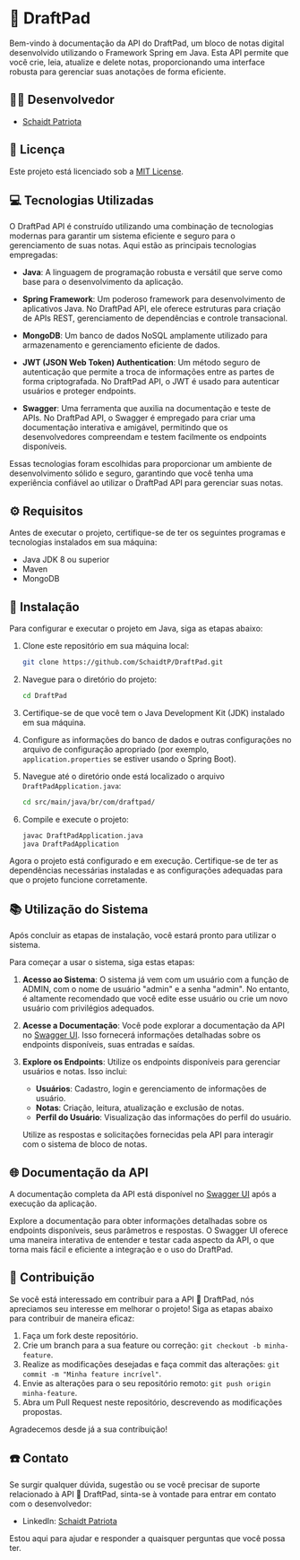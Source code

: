 # 📝 DraftPad

Bem-vindo à documentação da API do DraftPad, um bloco de notas digital desenvolvido utilizando o Framework Spring em Java. Esta API permite que você crie, leia, atualize e delete notas, proporcionando uma interface robusta para gerenciar suas anotações de forma eficiente.

## 🧑‍💻 Desenvolvedor

- [Schaidt Patriota](https://www.linkedin.com/in/schaidt-patriota-ab8b13202/)

## 📜 Licença

Este projeto está licenciado sob a [MIT License](https://opensource.org/licenses/MIT).

## 💻 Tecnologias Utilizadas

O DraftPad API é construído utilizando uma combinação de tecnologias modernas para garantir um sistema eficiente e seguro para o gerenciamento de suas notas. Aqui estão as principais tecnologias empregadas:

- **Java**: A linguagem de programação robusta e versátil que serve como base para o desenvolvimento da aplicação.

- **Spring Framework**: Um poderoso framework para desenvolvimento de aplicativos Java. No DraftPad API, ele oferece estruturas para criação de APIs REST, gerenciamento de dependências e controle transacional.

- **MongoDB**: Um banco de dados NoSQL amplamente utilizado para armazenamento e gerenciamento eficiente de dados.

- **JWT (JSON Web Token) Authentication**: Um método seguro de autenticação que permite a troca de informações entre as partes de forma criptografada. No DraftPad API, o JWT é usado para autenticar usuários e proteger endpoints.

- **Swagger**: Uma ferramenta que auxilia na documentação e teste de APIs. No DraftPad API, o Swagger é empregado para criar uma documentação interativa e amigável, permitindo que os desenvolvedores compreendam e testem facilmente os endpoints disponíveis.

Essas tecnologias foram escolhidas para proporcionar um ambiente de desenvolvimento sólido e seguro, garantindo que você tenha uma experiência confiável ao utilizar o DraftPad API para gerenciar suas notas.

## ⚙ Requisitos

Antes de executar o projeto, certifique-se de ter os seguintes programas e tecnologias instalados em sua máquina:

- Java JDK 8 ou superior
- Maven
- MongoDB

## 🔧 Instalação

Para configurar e executar o projeto em Java, siga as etapas abaixo:

1. Clone este repositório em sua máquina local:
   ```sh
   git clone https://github.com/SchaidtP/DraftPad.git
   ```

2. Navegue para o diretório do projeto:
   ```sh
   cd DraftPad
   ```

3. Certifique-se de que você tem o Java Development Kit (JDK) instalado em sua máquina.

4. Configure as informações do banco de dados e outras configurações no arquivo de configuração apropriado (por exemplo, `application.properties` se estiver usando o Spring Boot).

5. Navegue até o diretório onde está localizado o arquivo `DraftPadApplication.java`:
   ```sh
   cd src/main/java/br/com/draftpad/
   ```

6. Compile e execute o projeto:
   ```sh
   javac DraftPadApplication.java
   java DraftPadApplication
   ```

Agora o projeto está configurado e em execução. Certifique-se de ter as dependências necessárias instaladas e as configurações adequadas para que o projeto funcione corretamente.

## 📚 Utilização do Sistema

Após concluir as etapas de instalação, você estará pronto para utilizar o sistema.

Para começar a usar o sistema, siga estas etapas:

1. **Acesso ao Sistema**: O sistema já vem com um usuário com a função de ADMIN, com o nome de usuário "admin" e a senha "admin". No entanto, é altamente recomendado que você edite esse usuário ou crie um novo usuário com privilégios adequados.

2. **Acesse a Documentação**: Você pode explorar a documentação da API no [Swagger UI](http://localhost:8082/swagger-ui/index.html). Isso fornecerá informações detalhadas sobre os endpoints disponíveis, suas entradas e saídas.

3. **Explore os Endpoints**: Utilize os endpoints disponíveis para gerenciar usuários e notas. Isso inclui:

   - **Usuários**: Cadastro, login e gerenciamento de informações de usuário.
   - **Notas**: Criação, leitura, atualização e exclusão de notas.
   - **Perfil do Usuário**: Visualização das informações do perfil do usuário.

   Utilize as respostas e solicitações fornecidas pela API para interagir com o sistema de bloco de notas.

## 🌐 Documentação da API

A documentação completa da API está disponível no [Swagger UI](http://localhost:8082/swagger-ui/index.html) após a execução da aplicação.

Explore a documentação para obter informações detalhadas sobre os endpoints disponíveis, seus parâmetros e respostas. O Swagger UI oferece uma maneira interativa de entender e testar cada aspecto da API, o que torna mais fácil e eficiente a integração e o uso do DraftPad.

## 🤝 Contribuição

Se você está interessado em contribuir para a API 📝 DraftPad, nós apreciamos seu interesse em melhorar o projeto! Siga as etapas abaixo para contribuir de maneira eficaz:

1. Faça um fork deste repositório.
2. Crie um branch para a sua feature ou correção: `git checkout -b minha-feature`.
3. Realize as modificações desejadas e faça commit das alterações: `git commit -m "Minha feature incrível"`.
4. Envie as alterações para o seu repositório remoto: `git push origin minha-feature`.
5. Abra um Pull Request neste repositório, descrevendo as modificações propostas.

Agradecemos desde já a sua contribuição!

## ☎️ Contato

Se surgir qualquer dúvida, sugestão ou se você precisar de suporte relacionado à API 📝 DraftPad, sinta-se à vontade para entrar em contato com o desenvolvedor:

- LinkedIn: [Schaidt Patriota](https://www.linkedin.com/in/schaidt-patriota-ab8b13202/)

Estou aqui para ajudar e responder a quaisquer perguntas que você possa ter.
